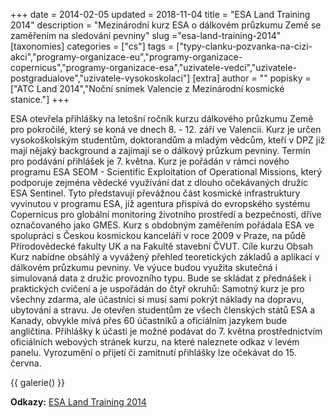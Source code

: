 +++
date = 2014-02-05
updated = 2018-11-04
title = "ESA Land Training 2014"
description = "Mezinárodní kurz ESA o dálkovém průzkumu Země se zaměřením na sledování pevniny"
slug ="esa-land-training-2014"
[taxonomies]
categories = ["cs"]
tags = ["typy-clanku-pozvanka-na-cizi-akci","programy-organizace-eu","programy-organizace-copernicus","programy-organizace-esa","uzivatele-vedci","uzivatele-postgradualove","uzivatele-vysokoskolaci"]
[extra]
author = ""
popisky = ["ATC Land 2014","Noční snímek Valencie z Mezinárodní kosmické stanice."]
+++

ESA otevřela přihlášky na letošní ročník kurzu dálkového průzkumu Země pro pokročilé, který se koná ve dnech 8. - 12. září ve Valencii. Kurz je určen vysokoškolským studentům, doktorandům a mladým vědcům, kteří v DPZ již mají nějaký background a zajímají se o dálkový průzkum pevniny. Termín pro podávání přihlášek je 7. května. Kurz je pořádán v rámci nového programu ESA SEOM - Scientific Exploitation of Operational Missions, který podporuje zejména vědecké využívání dat z dlouho očekávaných družic ESA Sentinel. Tyto představují převážnou část kosmické infrastruktury vyvinutou v programu ESA, jíž agentura přispívá do evropského systému Copernicus pro globální monitoring životního prostředí a bezpečnosti, dříve označovaného jako GMES. Kurz s obdobným zaměřením pořádala ESA ve spolupráci s Českou kosmickou kanceláří v roce 2009 v Praze, na půdě Přírodovědecké fakulty UK a na Fakultě stavební ČVUT. Cíle kurzu Obsah Kurz nabídne obsáhlý a vyvážený přehled teoretických základů a aplikací v dálkovém průzkumu pevniny. Ve výuce budou využita skutečná i simulovaná data z družic provozního typu. Bude se skládat z přednášek i praktických cvičení a je uspořádán do čtyř okruhů: Samotný kurz je pro všechny zdarma, ale účastníci si musí sami pokrýt náklady na dopravu, ubytování a stravu. Je otevřen studentům ze všech členských států ESA a Kanady, obvykle mívá přes 60 účastníků a oficiálním jazykem bude angličtina. Přihlášky k účasti je možné podávat do 7. května prostřednictvím oficiálních webových stránek kurzu, na které naleznete odkaz v levém panelu. Vyrozumění o přijetí či zamítnutí přihlášky lze očekávat do 15. června.

{{ galerie() }}

**Odkazy:**
[ESA Land Training 2014]

[ESA Land Training 2014]: http://seom.esa.int/landtraining2014/
